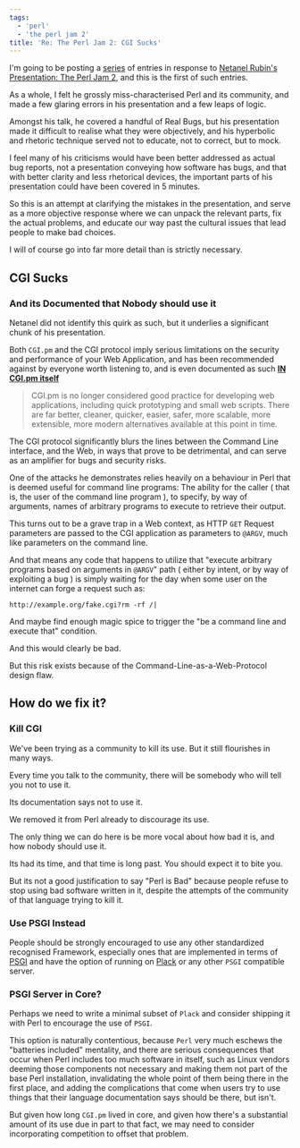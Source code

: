 ```yaml
---
tags:
  - 'perl'
  - 'the perl jam 2'
title: 'Re: The Perl Jam 2: CGI Sucks'
---
```


I'm going to be posting a [series](/blog/tag/the-perl-jam-2) of entries in response to [Netanel Rubin's Presentation: The Perl Jam 2](https://www.youtube.com/watch?v=eH_u3C2WwQ0), and this is the first of such entries.

As a whole, I felt he grossly miss-characterised Perl and its community, and made a few glaring errors in his presentation and a few leaps of logic.

Amongst his talk, he covered a handful of Real Bugs, but his presentation made it difficult to realise what they were objectively,
and his hyperbolic and rhetoric technique served not to educate, not to correct, but to mock.

I feel many of his criticisms would have been better addressed as actual bug reports, not a presentation conveying how software has bugs, and that with better clarity
and less rhetorical devices, the important parts of his presentation could have been covered in 5 minutes.

So this is an attempt at clarifying the mistakes in the presentation, and serve as a more objective response where we can unpack the relevant parts,
fix the actual problems, and educate our way past the cultural issues that lead people to make bad choices.

I will of course go into far more detail than is strictly necessary.

## CGI Sucks
### And its Documented that Nobody should use it

Netanel did not identify this quirk as such, but it underlies a significant chunk of his presentation.

Both `CGI.pm` and the CGI protocol imply serious limitations on the security and performance of your Web Application, 
and has been recommended against by everyone worth listening to, and is even documented as such
[**IN CGI.pm itself**](https://metacpan.org/pod/release/LEEJO/CGI-4.25/lib/CGI.pod#CGI.pm-HAS-BEEN-REMOVED-FROM-THE-PERL-CORE)

> CGI.pm is no longer considered good practice for developing web applications, including quick prototyping and small web scripts. 
There are far better, cleaner, quicker, easier, safer, more scalable, more extensible, more modern alternatives available at this point in time.

The CGI protocol significantly blurs the lines between the Command Line interface, and the Web, in ways that prove to be detrimental, 
and can serve as an amplifier for bugs and security risks.

One of the attacks he demonstrates relies heavily on a behaviour in Perl that is deemed useful for command line programs: The ability 
for the caller ( that is, the user of the command line program ), to specify, by way of arguments, names of arbitrary programs to execute to retrieve their output.

This turns out to be a grave trap in a Web context, as HTTP `GET` Request parameters are passed to the CGI application as parameters to `@ARGV`,
much like parameters on the command line.

And that means any code that happens to utilize that "execute arbitrary programs based on arguments in `@ARGV`" path
( either by intent, or by way of exploiting a bug ) is simply waiting for the day when some user on the internet can forge a request such as:

    http://example.org/fake.cgi?rm -rf /|

And maybe find enough magic spice to trigger the "be a command line and execute that" condition.

And this would clearly be bad.

But this risk exists because of the Command-Line-as-a-Web-Protocol design flaw.

## How do we fix it?

### Kill CGI
We've been trying as a community to kill its use. But it still flourishes in many ways.

Every time you talk to the community, there will be somebody who will tell you not to use it.

Its documentation says not to use it.

We removed it from Perl already to discourage its use.

The only thing we can do here is be more vocal about how bad it is, and how nobody should use it.

Its had its time, and that time is long past. You should expect it to bite you.

But its not a good justification to say "Perl is Bad" because people refuse to stop using bad software written in it,
despite the attempts of the community of that language trying to kill it.

### Use PSGI Instead

People should be strongly encouraged to use any other standardized recognised Framework, especially ones that are implemented
in terms of [PSGI](https://metacpan.org/pod/distribution/PSGI/PSGI.pod#SPECIFICATION) and have the option of running
on [Plack](https://metacpan.org/pod/Plack) or any other `PSGI` compatible server.

### PSGI Server in Core?

Perhaps we need to write a minimal subset of `Plack` and consider shipping it with Perl to encourage the use of `PSGI`.

This option is naturally contentious, because `Perl` very much eschews the "batteries included" mentality, and there are serious
consequences that occur when Perl includes too much software in itself, such as Linux vendors deeming those components not necessary
and making them not part of the base Perl installation, invalidating the whole point of them being there in the first place,
and adding the complications that come when users try to use things that their language documentation says should be there, but isn't.

But given how long `CGI.pm` lived in core, and given how there's a substantial amount of its use due in part to that fact, we may
need to consider incorporating competition to offset that problem.
